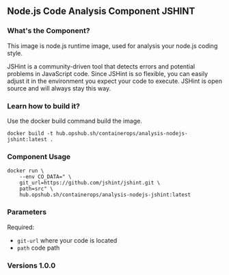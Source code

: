## Node.js Code Analysis Component JSHINT

### What's the Component?

This image is node.js runtime image, used for analysis your node.js coding style. 

JSHint is a community-driven tool that detects errors and potential problems in JavaScript code. Since JSHint is so flexible, you can easily adjust it in the environment you expect your code to execute. JSHint is open source and will always stay this way.

### Learn how to build it?

Use the docker build command build the image.

```shell
docker build -t hub.opshub.sh/containerops/analysis-nodejs-jshint:latest .
```

### Component Usage

```shell
docker run \
    --env CO_DATA=" \
    git_url=https://github.com/jshint/jshint.git \
    path=src" \
    hub.opshub.sh/containerops/analysis-nodejs-jshint:latest
```

### Parameters 

Required:

- `git-url` where your code is located
- `path` code path

### Versions 1.0.0